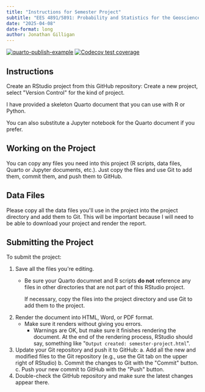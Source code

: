 ```yaml
---
title: "Instructions for Semester Project"
subtitle: "EES 4891/5891: Probability and Statistics for the Geosciences"
date: "2025-04-08"
date-format: long
author: Jonathan Gilligan
---
```

<!-- badges: start -->
  [![quarto-publish-example](https://github.com/gilligan-ees-5891-2025/semester-project/actions/workflows/quarto-publish-example.yml/badge.svg)](https://github.com/gilligan-ees-5891-2025/semester-project/actions/workflows/quarto-publish-example.yml)
  [![Codecov test coverage](https://codecov.io/gh/gilligan-ees-5891-2025/semester-project/graph/badge.svg)](https://app.codecov.io/gh/gilligan-ees-5891-2025/semester-project)
  <!-- badges: end -->

## Instructions

Create an RStudio project from this GitHub repository: Create a new
project, select "Version Control" for the kind of project.

I have provided a skeleton Quarto document that you can use with R or 
Python.

You can also substitute a Jupyter notebook for the Quarto document if
you prefer.

## Working on the Project

You can copy any files you need into this project (R scripts, data files,
Quarto or Jupyter documents, etc.). Just copy the files
and use Git to add them, commit them, and push them to GitHub.

## Data Files

Please copy all the data files you'll use in the project into the
project directory and add them to Git. This will be important because
I will need to be able to download your project and render the 
report.

## Submitting the Project

To submit the project:

1. Save all the files you're editing.
   * Be sure your Quarto documnet and R scripts **do not** reference
     any files in other directories that are not part of this 
     RStudio project.
     
     If necessary, copy the files into the project directory and use
     Git to add them to the project.
2. Render the document into HTML, Word, or PDF format.
   * Make sure it renders without giving you errors. 
     * Warnings are OK, but make sure it finishes rendering the 
       document. At the end of the rendering process, RStudio should
       say, something like 
       "`Output created: semester-project.html`".
3. Update your Git repository and push it to GitHub:
   a. Add all the new and modified files to the Git repository (e.g., use
      the Git tab on the upper right of RStudio)
   b. Commit the changes to Git with the "Commit" button.
   c. Push your new commit to GitHub with the "Push" button.
4. Double-check the GitHub repository and make sure the latest changes
   appear there.
